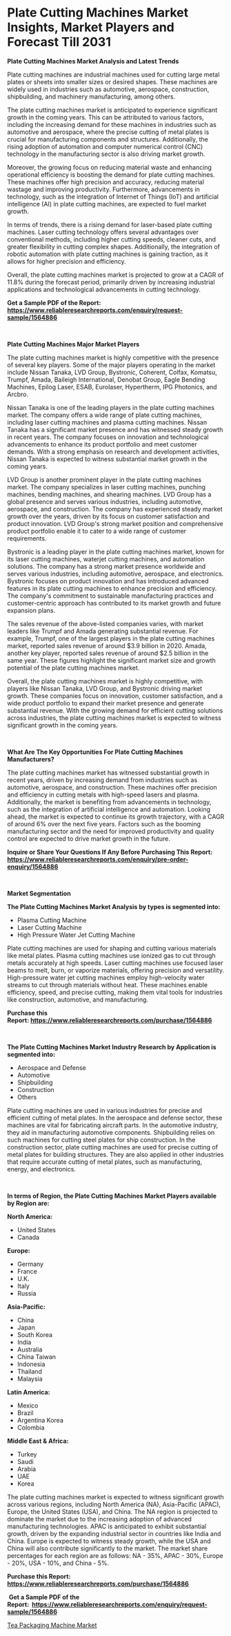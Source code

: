 <p><h1>Plate Cutting Machines Market Insights, Market Players and Forecast Till 2031</h1></p><p><strong>Plate Cutting Machines Market Analysis and Latest Trends</strong></p>
<p><p>Plate cutting machines are industrial machines used for cutting large metal plates or sheets into smaller sizes or desired shapes. These machines are widely used in industries such as automotive, aerospace, construction, shipbuilding, and machinery manufacturing, among others.</p><p>The plate cutting machines market is anticipated to experience significant growth in the coming years. This can be attributed to various factors, including the increasing demand for these machines in industries such as automotive and aerospace, where the precise cutting of metal plates is crucial for manufacturing components and structures. Additionally, the rising adoption of automation and computer numerical control (CNC) technology in the manufacturing sector is also driving market growth.</p><p>Moreover, the growing focus on reducing material waste and enhancing operational efficiency is boosting the demand for plate cutting machines. These machines offer high precision and accuracy, reducing material wastage and improving productivity. Furthermore, advancements in technology, such as the integration of Internet of Things (IoT) and artificial intelligence (AI) in plate cutting machines, are expected to fuel market growth.</p><p>In terms of trends, there is a rising demand for laser-based plate cutting machines. Laser cutting technology offers several advantages over conventional methods, including higher cutting speeds, cleaner cuts, and greater flexibility in cutting complex shapes. Additionally, the integration of robotic automation with plate cutting machines is gaining traction, as it allows for higher precision and efficiency.</p><p>Overall, the plate cutting machines market is projected to grow at a CAGR of 11.8% during the forecast period, primarily driven by increasing industrial applications and technological advancements in cutting technology.</p></p>
<p><strong>Get a Sample PDF of the Report:&nbsp; <a href="https://www.reliableresearchreports.com/enquiry/request-sample/1564886">https://www.reliableresearchreports.com/enquiry/request-sample/1564886</a></strong></p>
<p>&nbsp;</p>
<p><strong>Plate Cutting Machines Major Market Players</strong></p>
<p><p>The plate cutting machines market is highly competitive with the presence of several key players. Some of the major players operating in the market include Nissan Tanaka, LVD Group, Bystronic, Coherent, Colfax, Komatsu, Trumpf, Amada, Baileigh International, Denobat Group, Eagle Bending Machines, Epilog Laser, ESAB, Eurolaser, Hypertherm, IPG Photonics, and Arcbro.</p><p>Nissan Tanaka is one of the leading players in the plate cutting machines market. The company offers a wide range of plate cutting machines, including laser cutting machines and plasma cutting machines. Nissan Tanaka has a significant market presence and has witnessed steady growth in recent years. The company focuses on innovation and technological advancements to enhance its product portfolio and meet customer demands. With a strong emphasis on research and development activities, Nissan Tanaka is expected to witness substantial market growth in the coming years.</p><p>LVD Group is another prominent player in the plate cutting machines market. The company specializes in laser cutting machines, punching machines, bending machines, and shearing machines. LVD Group has a global presence and serves various industries, including automotive, aerospace, and construction. The company has experienced steady market growth over the years, driven by its focus on customer satisfaction and product innovation. LVD Group's strong market position and comprehensive product portfolio enable it to cater to a wide range of customer requirements.</p><p>Bystronic is a leading player in the plate cutting machines market, known for its laser cutting machines, waterjet cutting machines, and automation solutions. The company has a strong market presence worldwide and serves various industries, including automotive, aerospace, and electronics. Bystronic focuses on product innovation and has introduced advanced features in its plate cutting machines to enhance precision and efficiency. The company's commitment to sustainable manufacturing practices and customer-centric approach has contributed to its market growth and future expansion plans.</p><p>The sales revenue of the above-listed companies varies, with market leaders like Trumpf and Amada generating substantial revenue. For example, Trumpf, one of the largest players in the plate cutting machines market, reported sales revenue of around $3.9 billion in 2020. Amada, another key player, reported sales revenue of around $2.5 billion in the same year. These figures highlight the significant market size and growth potential of the plate cutting machines market.</p><p>Overall, the plate cutting machines market is highly competitive, with players like Nissan Tanaka, LVD Group, and Bystronic driving market growth. These companies focus on innovation, customer satisfaction, and a wide product portfolio to expand their market presence and generate substantial revenue. With the growing demand for efficient cutting solutions across industries, the plate cutting machines market is expected to witness significant growth in the coming years.</p></p>
<p>&nbsp;</p>
<p><strong>What Are The Key Opportunities For Plate Cutting Machines Manufacturers?</strong></p>
<p><p>The plate cutting machines market has witnessed substantial growth in recent years, driven by increasing demand from industries such as automotive, aerospace, and construction. These machines offer precision and efficiency in cutting metals with high-speed lasers and plasma. Additionally, the market is benefiting from advancements in technology, such as the integration of artificial intelligence and automation. Looking ahead, the market is expected to continue its growth trajectory, with a CAGR of around 6% over the next five years. Factors such as the booming manufacturing sector and the need for improved productivity and quality control are expected to drive market growth in the future.</p></p>
<p><strong>Inquire or Share Your Questions If Any Before Purchasing This Report: <a href="https://www.reliableresearchreports.com/enquiry/pre-order-enquiry/1564886">https://www.reliableresearchreports.com/enquiry/pre-order-enquiry/1564886</a></strong></p>
<p>&nbsp;</p>
<p><strong>Market Segmentation</strong></p>
<p><strong>The Plate Cutting Machines Market Analysis by types is segmented into:</strong></p>
<p><ul><li>Plasma Cutting Machine</li><li>Laser Cutting Machine</li><li>High Pressure Water Jet Cutting Machine</li></ul></p>
<p><p>Plate cutting machines are used for shaping and cutting various materials like metal plates. Plasma cutting machines use ionized gas to cut through metals accurately at high speeds. Laser cutting machines use focused laser beams to melt, burn, or vaporize materials, offering precision and versatility. High-pressure water jet cutting machines employ high-velocity water streams to cut through materials without heat. These machines enable efficiency, speed, and precise cutting, making them vital tools for industries like construction, automotive, and manufacturing.</p></p>
<p><strong>Purchase this Report:&nbsp;<a href="https://www.reliableresearchreports.com/purchase/1564886">https://www.reliableresearchreports.com/purchase/1564886</a></strong></p>
<p>&nbsp;</p>
<p><strong>The Plate Cutting Machines Market Industry Research by Application is segmented into:</strong></p>
<p><ul><li>Aerospace and Defense</li><li>Automotive</li><li>Shipbuilding</li><li>Construction</li><li>Others</li></ul></p>
<p><p>Plate cutting machines are used in various industries for precise and efficient cutting of metal plates. In the aerospace and defense sector, these machines are vital for fabricating aircraft parts. In the automotive industry, they aid in manufacturing automotive components. Shipbuilding relies on such machines for cutting steel plates for ship construction. In the construction sector, plate cutting machines are used for precise cutting of metal plates for building structures. They are also applied in other industries that require accurate cutting of metal plates, such as manufacturing, energy, and electronics.</p></p>
<p>&nbsp;</p>
<p><strong>In terms of Region, the Plate Cutting Machines Market Players available by Region are:</strong></p>
<p>
    <p> <strong> North America: </strong>
        <ul>
            <li>United States</li>
            <li>Canada</li>
        </ul>
        </p> 
    <p> <strong> Europe: </strong>
        <ul>
            <li>Germany</li>
            <li>France</li>
            <li>U.K.</li>
            <li>Italy</li>
            <li>Russia</li>
        </ul>
        </p> 
    <p> <strong> Asia-Pacific: </strong>
        <ul>
            <li>China</li>
            <li>Japan</li>
            <li>South Korea</li>
            <li>India</li>
            <li>Australia</li>
            <li>China Taiwan</li>
            <li>Indonesia</li>
            <li>Thailand</li>
            <li>Malaysia</li>
        </ul>
        </p> 
    <p> <strong> Latin America: </strong>
        <ul>
            <li>Mexico</li>
            <li>Brazil</li>
            <li>Argentina Korea</li>
            <li>Colombia</li>
        </ul>
        </p> 
    <p> <strong> Middle East & Africa: </strong>
        <ul>
            <li>Turkey</li>
            <li>Saudi</li>
            <li>Arabia</li>
            <li>UAE</li>
            <li>Korea</li>
        </ul>
    </p>
    </p>
<p><p>The plate cutting machines market is expected to witness significant growth across various regions, including North America (NA), Asia-Pacific (APAC), Europe, the United States (USA), and China. The NA region is projected to dominate the market due to the increasing adoption of advanced manufacturing technologies. APAC is anticipated to exhibit substantial growth, driven by the expanding industrial sector in countries like India and China. Europe is expected to witness steady growth, while the USA and China will also contribute significantly to the market. The market share percentages for each region are as follows: NA - 35%, APAC - 30%, Europe - 20%, USA - 10%, and China - 5%.</p></p>
<p><strong>Purchase this Report: <a href="https://www.reliableresearchreports.com/purchase/1564886">https://www.reliableresearchreports.com/purchase/1564886</a></strong></p>
<p>&nbsp;<strong>Get a Sample PDF of the Report:&nbsp;&nbsp;<a href="https://www.reliableresearchreports.com/enquiry/request-sample/1564886">https://www.reliableresearchreports.com/enquiry/request-sample/1564886</a></strong></p>
<p><strong></strong></p>
<p><p><a href="https://github.com/kuntayevaz/Market-Research-Report-List-2/blob/main/tea-packaging-machine-market.md">Tea Packaging Machine Market</a></p></p>